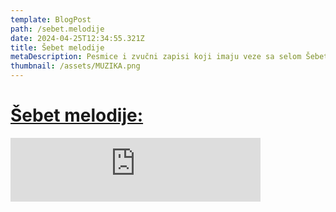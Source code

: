 ```yaml
---
template: BlogPost
path: /sebet.melodije
date: 2024-04-25T12:34:55.321Z
title: Šebet melodije
metaDescription: Pesmice i zvučni zapisi koji imaju veze sa selom Šebet
thumbnail: /assets/MUZIKA.png
---
```

# [Šebet melodije:](https://podcastle.ai/show/nlo-sleteo-u-šebet-KVKcOX4h)

<iframe src="https://podcasters.spotify.com/pod/show/sebet/embed/episodes/OJ-IVANO-TI-DEVOJKE-e2isbns/a-ab73i6t" height="102px" width="400px" frameborder="0" scrolling="no"></iframe>
